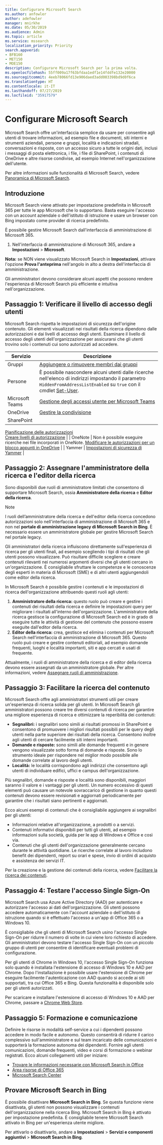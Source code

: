 ```yaml
---
title: Configurare Microsoft Search
ms.author: anfowler
author: adefowler
manager: mnirkhe
ms.date: 05/30/2019
ms.audience: Admin
ms.topic: article
ms.service: mssearch
localization_priority: Priority
search.appverid:
- BFB160
- MET150
- MOE150
description: Configurare Microsoft Search per la prima volta.
ms.openlocfilehash: 55ff009a17f63bfdaa1edf1e14fddfe132e20000
ms.sourcegitcommit: 4eeb78066fd13e906daed3add003398bd9d0f6ca
ms.translationtype: HT
ms.contentlocale: it-IT
ms.lasthandoff: 07/27/2019
ms.locfileid: "35917579"
---
```

# <a name="set-up-microsoft-search"></a>Configurare Microsoft Search

Microsoft Search offre un'interfaccia semplice da usare per consentire agli utenti di trovare informazioni, ad esempio file e documenti, siti interni e strumenti aziendali, persone e gruppi, località e indicazioni stradali, conversazioni e risposte, con un accesso sicuro a tutte le origini dati, inclusi i messaggi di posta elettronica, i file, i file di SharePoint, i contenuti di OneDrive e altre risorse condivise, ad esempio Internet nell'organizzazione dell'utente.

Per altre informazioni sulle funzionalità di Microsoft Search, vedere [Panoramica di Microsoft Search](overview-microsoft-search.md).

## <a name="get-started"></a>Introduzione

Microsoft Search viene attivato per impostazione predefinita in Microsoft 365 per tutte le app Microsoft che lo supportano. Basta eseguire l'accesso con un account aziendale o dell'istituto di istruzione e usare un browser con Bing impostato come provider di ricerca predefinito.

È possibile gestire Microsoft Search dall'interfaccia di amministrazione di Microsoft 365.

1. Nell'interfaccia di amministrazione di Microsoft 365, andare a **Impostazioni** > **Microsoft**.

**Nota:** se NON viene visualizzato Microsoft Search in **Impostazioni**, attivare l'opzione **Prova l'anteprima** nell'angolo in alto a destra dell'interfaccia di amministrazione.

Gli amministratori devono considerare alcuni aspetti che possono rendere l'esperienza di Microsoft Search più efficiente e intuitiva nell'organizzazione.

## <a name="step-1-check-access-level-of-your-users"></a>Passaggio 1: Verificare il livello di accesso degli utenti

Microsoft Search rispetta le impostazioni di sicurezza dell'origine contenuto. Gli elementi visualizzati nei risultati della ricerca dipendono dalle autorizzazioni e dai livelli di accesso degli utenti. Esaminare il livello di accesso degli utenti dell'organizzazione per assicurarsi che gli utenti trovino solo i contenuti cui sono autorizzati ad accedere.

| Servizio         | Descrizione                                                                                                                                                                                                                                         |
| --------------- | --------------------------------------------------------------------------------------------------------------------------------------------------------------------------------------------------------------------------------------------------- |
| Gruppi          | [Aggiungere o rimuovere membri dai gruppi](https://docs.microsoft.com/office365/admin/create-groups/add-or-remove-members-from-groups)                                                                                                                     |
| Persone          | È possibile nascondere alcuni utenti dalle ricerche nell'elenco di indirizzi impostando il parametro `HiddenFromAddressListEnabled` su `true` con il cmdlet [Set-User](https://docs.microsoft.com/powershell/module/exchange/users-and-groups/set-user). |
| Microsoft Teams | [Gestione degli accessi utente per Microsoft Teams](https://docs.microsoft.com/microsoftteams/user-access)                                                                                                                                                      |
| OneDrive        | [Gestire la condivisione](https://docs.microsoft.com/OneDrive/manage-sharing)                                                                                                                                                                                |
| SharePoint      | 
  [Pianificazione delle autorizzazioni](https://docs.microsoft.com/it-IT/sharepoint/plan-your-permissions-strategy)<br> 
  [Creare livelli di autorizzazione](https://docs.microsoft.com/it-IT/sharepoint/how-to-create-and-edit-permission-levels)                          |
| OneNote         | Non è possibile eseguire ricerche nei file incorporati in OneNote. [Modificare le autorizzazioni per un blocco appunti in OneDrive](https://support.office.com/article/B9600CCF-045A-40E6-9913-4A7EB02869A5)                                                                    |
| Yammer          | [Impostazioni di sicurezza di Yammer](https://docs.microsoft.com/Yammer/manage-security-and-compliance/yammer-security-settings)                                                                                                                               |

## <a name="step-2-assign-search-admin-and-search-editor"></a>Passaggio 2: Assegnare l'amministratore della ricerca e l'editor della ricerca

Sono disponibili due ruoli di amministratore limitati che consentono di supportare Microsoft Search, ossia **Amministratore della ricerca** e **Editor della ricerca**.

> [!NOTE]
> I ruoli dell’amministratore della ricerca e dell'editor della ricerca concedono autorizzazioni solo nell'interfaccia di amministrazione di Microsoft 365 e non nel **portale di amministrazione legacy di Microsoft Search in Bing**. È necessario essere un amministratore globale per gestire Microsoft Search nel portale legacy.

Gli amministratori della ricerca influiscono direttamente sull'esperienza di ricerca per gli utenti finali, ad esempio scegliendo i tipi di risultati che gli utenti possono visualizzare. Può risultare difficile scegliere e creare contenuti rilevanti nei numerosi argomenti diversi che gli utenti cercano in un'organizzazione. È consigliabile sfruttare le competenze e le conoscenze degli esperti in materia di Microsoft (SME) e di altri utenti aggiungendoli come editor della ricerca.

In Microsoft Search è possibile gestire i contenuti e le impostazioni di ricerca dell'organizzazione attribuendo questi ruoli agli utenti:

1. **Amministratore della ricerca:** questo ruolo può creare e gestire i contenuti dei risultati della ricerca e definire le impostazioni query per migliorare i risultati all'interno dell'organizzazione. L'amministratore della ricerca gestisce la configurazione di Microsoft Search ed è in grado di eseguire tutte le attività di gestione del contenuto che possono essere eseguite dall'editor della ricerca.
2. **Editor della ricerca:** crea, gestisce ed elimina i contenuti per Microsoft Search nell'interfaccia di amministrazione di Microsoft 365. Questo ruolo può creare e gestire contenuti editoriali, ad esempio domande frequenti, luoghi e località importanti, siti e app cercati e usati di frequente.

Attualmente, i ruoli di amministratore della ricerca e di editor della ricerca devono essere assegnati da un amministratore globale. Per altre informazioni, vedere [Assegnare ruoli di amministrazione](https://docs.microsoft.com/it-IT/office365/admin/add-users/assign-admin-roles?view=o365-worldwide).

## <a name="step-3-make-content-easy-to-find"></a>Passaggio 3: Facilitare la ricerca del contenuto

Microsoft Search offre agli amministratori strumenti utili per creare un'esperienza di ricerca solida per gli utenti. In Microsoft Search gli amministratori possono creare tre diversi contenuti di ricerca per garantire una migliore esperienza di ricerca e ottimizzare la reperibilità dei contenuti:

- **Segnalibri:** i segnalibri sono simili ai risultati promossi in SharePoint e consentono di promuovere i migliori risultati possibili per le query degli utenti nella parte superiore dei risultati della ricerca. Consentono inoltre agli utenti di cercare facilmente siti interni importanti.
- **Domande e risposte:** sono simili alle domande frequenti e in genere vengono visualizzate sotto forma di domande e risposte. Sono lo strumento ideale per rispondere nel miglior modo possibile alle domande correlate al lavoro degli utenti.
- **Località:** le località corrispondono agli indirizzi che consentono agli utenti di individuare edifici, uffici e campus dell'organizzazione.

Più segnalibri, domande e risposte e località sono disponibili, maggiori saranno il valore e i vantaggi per gli utenti. Un numero eccessivo di questi elementi può causare un notevole sovraccarico di gestione in quanto questi contenuti devono essere revisionati e aggiornati periodicamente per garantire che i risultati siano pertinenti e aggiornati.

Ecco alcuni esempi di contenuti che è consigliabile aggiungere ai segnalibri per gli utenti:

- Informazioni relative all'organizzazione, a prodotti o a servizi.
- Contenuti informativi disponibili per tutti gli utenti, ad esempio informazioni sulla società, guida per le app di Windows e Office e così via.
- Contenuti che gli utenti dell'organizzazione generalmente cercano durante le attività quotidiane. Le ricerche correlate al lavoro includono benefit dei dipendenti, report su orari e spese, invio di ordini di acquisto e assistenza dei servizi IT.

Per la creazione e la gestione dei contenuti della ricerca, vedere [Facilitare la ricerca dei contenuti](make-content-easy-to-find.md).

## <a name="step-4-test-single-sign-on"></a>Passaggio 4: Testare l'accesso Single Sign-On

Microsoft Search usa Azure Active Directory (AAD) per autenticare e autorizzare l'accesso ai dati dell'organizzazione. Gli utenti possono accedere automaticamente con l'account aziendale o dell'istituto di istruzione quando si è effettuato l'accesso a un'app di Office 365 o a Windows 10.

È consigliabile che gli utenti di Microsoft Search usino l'accesso Single Sign-On per ridurre il numero di volte in cui viene loro richiesto di accedere. Gli amministratori devono testare l'accesso Single Sign-On con un piccolo gruppo di utenti per consentire di identificare eventuali problemi di configurazione.

Per gli utenti di Chrome in Windows 10, l'accesso Single Sign-On funziona solo quando è installata l'estensione di accesso di Windows 10 e AAD per Chrome. Dopo l'installazione è possibile usare l'estensione di Chrome per eseguire facilmente l'autenticazione con AAD quando si accede ai siti supportati, tra cui Office 365 e Bing. Questa funzionalità è disponibile solo per gli utenti autorizzati.

Per scaricare e installare l'estensione di accesso di Windows 10 e AAD per Chrome, passare a [Chrome Web Store](https://go.microsoft.com/fwlink/?linkid=2090961).

## <a name="step-5-training-and-communication"></a>Passaggio 5: Formazione e comunicazione

Definire le risorse in modalità self-service a cui i dipendenti possono accedere in modo facile e autonomo. Questo consentirà di ridurre il carico complessivo sull'amministratore e sul team incaricato delle comunicazioni e supporterà la formazione autonoma dei dipendenti. Fornire agli utenti comunicazioni, domande frequenti, video e corsi di formazione o webinar registrati. Ecco alcuni collegamenti utili per iniziare:

- [Trovare le informazioni necessarie con Microsoft Search in Office](https://support.office.com/article/find-what-you-need-with-microsoft-search-in-office-2457d4d8-48a8-4ad4-ab89-5a0657aa8446?ui=en-US&rs=en-US&ad=US)
- [Area risorse di Office 365](https://support.office.com/office-training-center)
- 
  [Microsoft Search Center](https://support.office.com/it-IT/article/-working-title-microsoft-search-center-b8bf5a2c-7515-40a9-9a6a-b8ed382c86bc?ui=en-US&rs=en-US&ad=US)

## <a name="trying-out-microsoft-search-in-bing"></a>Provare Microsoft Search in Bing

È possibile disattivare **Microsoft Search in Bing**. Se questa funzione viene disattivata, gli utenti non possono visualizzare i contenuti dell'organizzazione nella ricerca Bing. Microsoft Search in Bing è attivato per impostazione predefinita. È consigliabile tenere Microsoft Search attivato in Bing per un'esperienza utente migliore.

Per attivarlo o disattivarlo, andare a **Impostazioni** > **Servizi e componenti aggiuntivi** > **Microsoft Search in Bing**.
